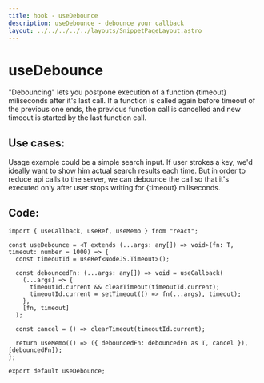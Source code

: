 ```yaml
---
title: hook - useDebounce
description: useDebounce - debounce your callback
layout: ../../../../../layouts/SnippetPageLayout.astro
---
```


# useDebounce

"Debouncing" lets you postpone execution of a function {timeout} miliseconds after it's last call. If a function is called again before timeout of the previous one ends, the previous function call is cancelled and new timeout is started by the last function call.

## Use cases:

Usage example could be a simple search input. If user strokes a key, we'd ideally want to show him actual search results each time. But in order to reduce api calls to the server, we can debounce the call so that it's executed only after user stops writing for {timeout} miliseconds.

## Code: 

    import { useCallback, useRef, useMemo } from "react";
    
    const useDebounce = <T extends (...args: any[]) => void>(fn: T, timeout: number = 1000) => {
      const timeoutId = useRef<NodeJS.Timeout>();
    
      const debouncedFn: (...args: any[]) => void = useCallback(
        (...args) => {
          timeoutId.current && clearTimeout(timeoutId.current);
          timeoutId.current = setTimeout(() => fn(...args), timeout);
        },
        [fn, timeout]
      );
    
      const cancel = () => clearTimeout(timeoutId.current);
    
      return useMemo(() => ({ debouncedFn: debouncedFn as T, cancel }), [debouncedFn]);
    };
    
    export default useDebounce;
